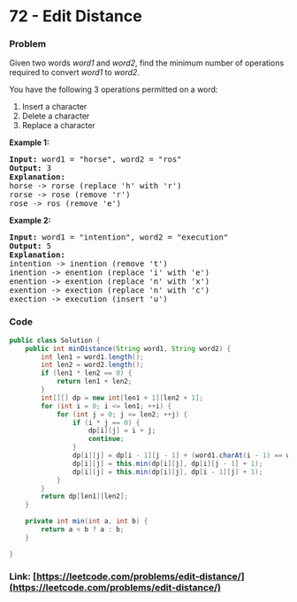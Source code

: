 # 72 - Edit Distance

### Problem
<p>Given two words <em>word1</em> and <em>word2</em>, find the minimum number of operations required to convert <em>word1</em> to <em>word2</em>.</p>

<p>You have the following 3 operations permitted on a word:</p>

<ol>
	<li>Insert a character</li>
	<li>Delete a character</li>
	<li>Replace a character</li>
</ol>

<p><strong>Example 1:</strong></p>

<pre>
<strong>Input:</strong> word1 = &quot;horse&quot;, word2 = &quot;ros&quot;
<strong>Output:</strong> 3
<strong>Explanation:</strong> 
horse -&gt; rorse (replace &#39;h&#39; with &#39;r&#39;)
rorse -&gt; rose (remove &#39;r&#39;)
rose -&gt; ros (remove &#39;e&#39;)
</pre>

<p><strong>Example 2:</strong></p>

<pre>
<strong>Input:</strong> word1 = &quot;intention&quot;, word2 = &quot;execution&quot;
<strong>Output:</strong> 5
<strong>Explanation:</strong> 
intention -&gt; inention (remove &#39;t&#39;)
inention -&gt; enention (replace &#39;i&#39; with &#39;e&#39;)
enention -&gt; exention (replace &#39;n&#39; with &#39;x&#39;)
exention -&gt; exection (replace &#39;n&#39; with &#39;c&#39;)
exection -&gt; execution (insert &#39;u&#39;)
</pre>


### Code
```java
public class Solution {
    public int minDistance(String word1, String word2) {
        int len1 = word1.length();
        int len2 = word2.length();
        if (len1 * len2 == 0) {
            return len1 + len2;
        }
        int[][] dp = new int[len1 + 1][len2 + 1];
        for (int i = 0; i <= len1; ++i) {
            for (int j = 0; j <= len2; ++j) {
                if (i * j == 0) {
                    dp[i][j] = i + j;
                    continue;
                }
                dp[i][j] = dp[i - 1][j - 1] + (word1.charAt(i - 1) == word2.charAt(j - 1) ? 0 : 1);
                dp[i][j] = this.min(dp[i][j], dp[i][j - 1] + 1);
                dp[i][j] = this.min(dp[i][j], dp[i - 1][j] + 1);
            }
        }
        return dp[len1][len2];
    }
    
    private int min(int a, int b) {
        return a < b ? a : b;
    }
    
}
```
### Link: [https://leetcode.com/problems/edit-distance/](https://leetcode.com/problems/edit-distance/)
